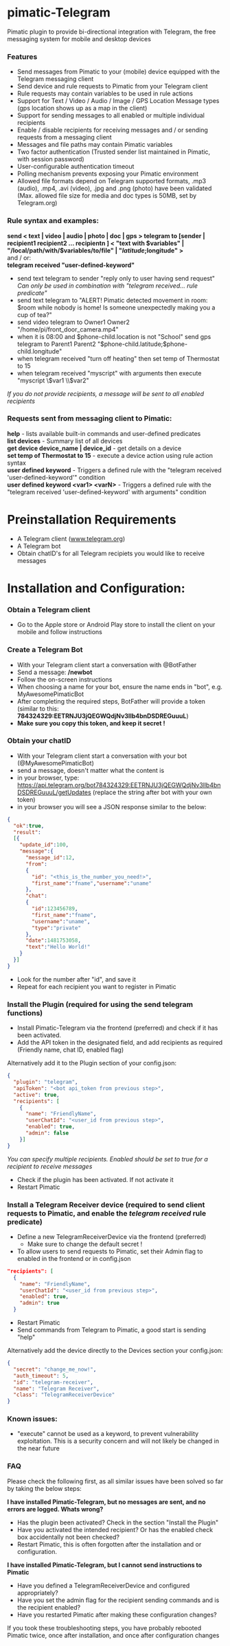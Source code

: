 pimatic-Telegram
=======================

Pimatic plugin to provide bi-directional integration with Telegram, the free messaging system for mobile and desktop devices

### Features
- Send messages from Pimatic to your (mobile) device equipped with the Telegram messaging client
- Send device and rule requests to Pimatic from your Telegram client
- Rule requests may contain variables to be used in rule actions
- Support for Text / Video / Audio / Image / GPS Location Message types (gps location shows up as a map in the client)
- Support for sending messages to all enabled or multiple individual recipients
- Enable / disable recipients for receiving messages and / or sending requests from a messaging client
- Messages and file paths may contain Pimatic variables
- Two factor authentication (Trusted sender list maintained in Pimatic, with session password)
- User-configurable authentication timeout
- Polling mechanism prevents exposing your Pimatic environment
- Allowed file formats depend on Telegram supported formats, .mp3 (audio), .mp4, .avi (video), .jpg and .png (photo) have been validated (Max. allowed file size for media and doc types is 50MB, set by Telegram.org)

### Rule syntax and examples: 
<b>send < text | video | audio | photo | doc | gps > telegram to [sender | recipient1 recipient2 ... recipientn ] < "text with $variables"  | "/local/path/with/$variables/to/file" | "$latitude;$longitude" ></b><br/>
and / or:<br/>
<b>telegram received "user-defined-keyword"</b><br/>

- send text telegram to sender "reply only to user having send request" <i>Can only be used in combination with "telegram received... rule predicate"</i>
- send text telegram to "ALERT! Pimatic detected movement in room: $room while nobody is home! Is someone unexpectedly making you a cup of tea?"<br/>
- send video telegram to Owner1 Owner2 "/home/pi/front_door_camera.mp4"<br/>
- when it is 08:00 and $phone-child.location is not "School" send gps telegram to Parent1 Parent2 "$phone-child.latitude;$phone-child.longitude"<br/>
- when telegram received "turn off heating" then set temp of Thermostat to 15<br/>
- when telegram received "myscript" with arguments then execute "myscript \\$var1 \\$var2"<br/>

<i>If you do not provide recipients, a message will be sent to all enabled recipients</i><br>
 
### Requests sent from messaging client to Pimatic:
<b>help</b> - lists available built-in commands and user-defined predicates</br>
<b>list devices</b> - Summary list of all devices</br>
<b>get device device_name | device_id</b> - get details on a device</br>
<b>set temp of Thermostat to 15</b> - execute a device action using rule action syntax</br>
<b>user defined keyword</b> - Triggers a defined rule with the "telegram received 'user-defined-keyword'" condition</br>
<b>user defined keyword \<var1\> \<varN\></b> - Triggers a defined rule with the "telegram received 'user-defined-keyword' with arguments" condition</br>


Preinstallation Requirements
========================
- A Telegram client (www.telegram.org)
- A Telegram bot
- Obtain chatID's for all Telegram recipiets you would like to receive messages


Installation and Configuration:
========================

### Obtain a Telegram client

- Go to the Apple store or Android Play store to install the client on your mobile and follow instructions

### Create a Telegram Bot

- With your Telegram client start a conversation with @BotFather
- Send a message: <b>/newbot</b>
- Follow the on-screen instructions
- When choosing a name for your bot, ensure the name ends in "bot", e.g. MyAwesomePimaticBot
- After completing the required steps, BotFather will provide a token (similar to this: <b>784324329:EETRNJU3jQEGWQdjNv3llb4bnDSDREGuuuL</b>)
- <b>Make sure you copy this token, and keep it secret !</b>

### Obtain your chatID

- With your Telegram client start a conversation with your bot (@MyAwesomePimaticBot)
- send a message, doesn't matter what the content is
- in your browser, type: https://api.telegram.org/bot784324329:EETRNJU3jQEGWQdjNv3llb4bnDSDREGuuuL/getUpdates (replace the string after bot with your own token)
- in your browser you will see a JSON response similar to the below:
````json
{
  "ok":true,
  "result":
  [{
    "update_id":100,
    "message":{
      "message_id":12,
      "from":
      {
        "id": "<this_is_the_number_you_need!>",
        "first_name":"fname","username":"uname"
      },
      "chat":
      {
        "id":123456789,
        "first_name":"fname",
        "username":"uname",
        "type":"private"
      },
      "date":1481753058,
      "text":"Hello World!"
    }
  }]
}
````
- Look for the number after "id", and save it
- Repeat for each recipient you want to register in Pimatic

### Install the Plugin (required for using the send telegram functions)

- Install Pimatic-Telegram via the frontend (preferred) and check if it has been activated. 
- Add the API token in the designated field, and add recipients as required (Friendly name, chat ID, enabled flag)

Alternatively add it to the Plugin section of your config.json:
````json
{
  "plugin": "telegram",
  "apiToken": "<bot api_token from previous step>",
  "active": true,
  "recipients": [
    {
      "name": "FriendlyName",
      "userChatId": "<user_id from previous step>",
      "enabled": true,
      "admin": false 
    }]
}
````
<i> You can specify multiple recipients. Enabled should be set to true for a recipient to receive messages</i>
- Check if the plugin has been activated. If not activate it
- Restart Pimatic

### Install a Telegram Receiver device (required to send client requests to Pimatic, and enable the <i>telegram received</i> rule predicate)

- Define a new TelegramReceiverDevice via the frontend (preferred)
  - Make sure to change the default secret !
- To allow users to send requests to Pimatic, set their Admin flag to enabled in the frontend or in config.json
````json
"recipients": [
  {
    "name": "FriendlyName",
    "userChatId": "<user_id from previous step>",
    "enabled": true,
    "admin": true 
  }
````
- Restart Pimatic
- Send commands from Telegram to Pimatic, a good start is sending "help"

Alternatively add the device directly to the Devices section your config.json:
````json
{
  "secret": "change_me_now!",
  "auth_timeout": 5,
  "id": "telegram-receiver",
  "name": "Telegram Receiver",
  "class": "TelegramReceiverDevice"
}
````

### Known issues:

- "execute" cannot be used as a keyword, to prevent vulnerability exploitation. This is a security concern and will not likely be changed in the near future

### FAQ

Please check the following first, as all similar issues have been solved so far by taking the below steps:

<b>I have installed Pimatic-Telegram, but no messages are sent, and no errors are logged. Whats wrong?</b>

- Has the plugin been activated? Check in the section "Install the Plugin"
- Have you activated the intended recipient? Or has the enabled check box accidentally not been checked?
- Restart Pimatic, this is often forgotten after the installation and or configuration. 

<b>I have installed Pimatic-Telegram, but I cannot send instructions to Pimatic</b>

- Have you defined a TelegramReceiverDevice and configured appropriately?
- Have you set the admin flag for the recipient sending commands and is the recipient enabled?
- Have you restarted Pimatic after making these configuration changes?

If you took these troubleshooting steps, you have probably rebooted Pimatic twice, once after installation, and once after configuration changes
